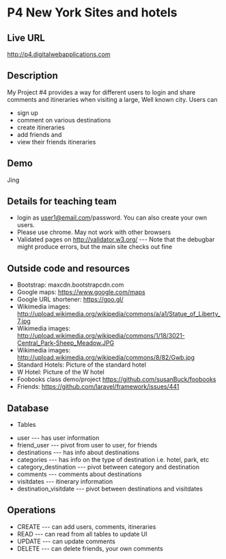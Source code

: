 # P4 New York Sites and hotels

## Live URL
<http://p4.digitalwebapplications.com>

## Description
My Project #4 provides  a way for different users to login and share comments and itineraries when visiting a 
large, Well known city. 
Users can 
- sign up
- comment on various destinations
- create itineraries
- add friends and
- view their friends itineraries

## Demo
Jing 

## Details for teaching team
- login as user1@email.com/password. You can also create your own users.
- Please use chrome. May not work with other browsers
- Validated pages on http://validator.w3.org/  --- Note that the debugbar might produce errors, but the main site checks out fine

## Outside code and resources
- Bootstrap:            maxcdn.bootstrapcdn.com
- Google maps:          https://www.google.com/maps
- Google URL shortener: https://goo.gl/
- Wikimedia images:     http://upload.wikimedia.org/wikipedia/commons/a/a1/Statue_of_Liberty_7.jpg
- Wikimedia images:     http://upload.wikimedia.org/wikipedia/commons/1/18/3021-Central_Park-Sheep_Meadow.JPG
- Wikimedia images:     http://upload.wikimedia.org/wikipedia/commons/8/82/Gwb.jpg
- Standard Hotels:      Picture of the standard hotel
- W Hotel:              Picture of the W hotel
- Foobooks class demo/project https://github.com/susanBuck/foobooks
- Friends:  https://github.com/laravel/framework/issues/441

## Database
- Tables
* user                  --- has user information
* friend_user           --- pivot from user to user, for friends
* destinations          --- has info about destinations
* categories            --- has info on the type of destination i.e. hotel, park, etc
* category_destination  --- pivot between category and destination
* comments              --- comments about destinations              
* visitdates            --- itinerary information
* destination_visitdate --- pivot between destinations and visitdates

## Operations
* CREATE                --- can add users, comments, itineraries
* READ                  --- can read from all tables to update UI
* UPDATE                --- can update comments
* DELETE                --- can delete friends, your own comments
